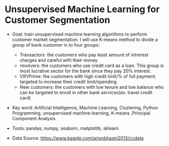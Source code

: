 # Unsupervised Machine Learning for Customer Segmentation

* Goal: train unsupervised machine learning algorithms to perform customer market segmentation. I will use K-means method to divide a group of bank customer in to four groups:
  - Transactors: the customers who pay least amount of intrerest charges and careful with their money
  - revolvers: the customers who use credit card as a loan. This group is most lucrative sector for the bank since they pay 20% interest.
  - VIP/Prime: the customers with high credit limit/% of full payment; targeted to increase their credit limit/spending.
  - New customers: the customers with low tenure and low balance who can be targeted to enroll in other bank services(ex: travel credit card)

* Key word: Artificial Intelligence, Machine Learning, Clustering, Python Programming, unsupervised machine learning, K-means ,Principal Component Analysis 
* Tools: pandas, numpy, seaborn, matplotlib, sklearn

* Data Source: https://www.kaggle.com/arjunbhasin2013/ccdata
